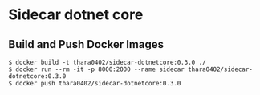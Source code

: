 # Sidecar dotnet core

## Build and Push Docker Images
```shell-session
$ docker build -t thara0402/sidecar-dotnetcore:0.3.0 ./
$ docker run --rm -it -p 8000:2000 --name sidecar thara0402/sidecar-dotnetcore:0.3.0
$ docker push thara0402/sidecar-dotnetcore:0.3.0
```
